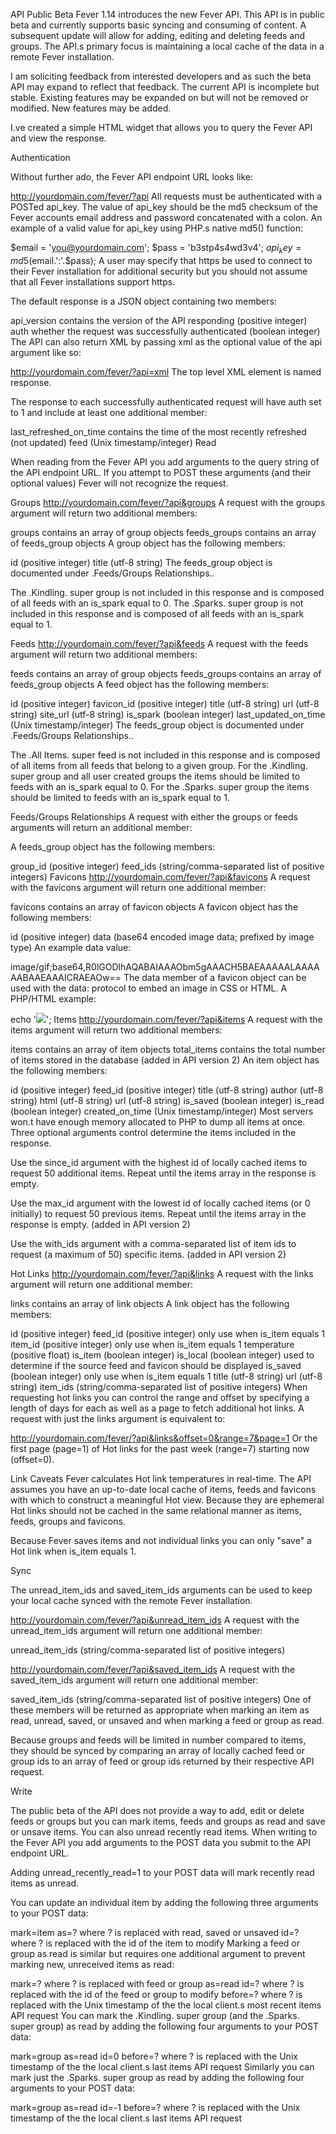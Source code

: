 API Public Beta
Fever 1.14 introduces the new Fever API. This API is in public beta and currently supports basic syncing and consuming of content. A subsequent update will allow for 
adding, editing and deleting feeds and groups. The API.s primary focus is maintaining a local cache of the data in a remote Fever installation.

I am soliciting feedback from interested developers and as such the beta API may expand to reflect that feedback. The current API is incomplete but stable. Existing 
features may be expanded on but will not be removed or modified. New features may be added.

I.ve created a simple HTML widget that allows you to query the Fever API and view the response.

Authentication

Without further ado, the Fever API endpoint URL looks like:

http://yourdomain.com/fever/?api
All requests must be authenticated with a POSTed api_key. The value of api_key should be the md5 checksum of the Fever accounts email address and password concatenated 
with a colon. An example of a valid value for api_key using PHP.s native md5() function:

$email  = 'you@yourdomain.com';
$pass   = 'b3stp4s4wd3v4';
$api_key = md5($email.':'.$pass);
A user may specify that https be used to connect to their Fever installation for additional security but you should not assume that all Fever installations support https.

The default response is a JSON object containing two members:

api_version contains the version of the API responding (positive integer)
auth whether the request was successfully authenticated (boolean integer)
The API can also return XML by passing xml as the optional value of the api argument like so:

http://yourdomain.com/fever/?api=xml
The top level XML element is named response.

The response to each successfully authenticated request will have auth set to 1 and include at least one additional member:

last_refreshed_on_time contains the time of the most recently refreshed (not updated) feed (Unix timestamp/integer)
Read

When reading from the Fever API you add arguments to the query string of the API endpoint URL. If you attempt to POST these arguments (and their optional values) Fever 
will not recognize the request.

Groups
http://yourdomain.com/fever/?api&groups
A request with the groups argument will return two additional members:

groups contains an array of group objects
feeds_groups contains an array of feeds_group objects
A group object has the following members:

id (positive integer)
title (utf-8 string)
The feeds_group object is documented under .Feeds/Groups Relationships..

The .Kindling. super group is not included in this response and is composed of all feeds with an is_spark equal to 0. The .Sparks. super group is not included in this 
response and is composed of all feeds with an is_spark equal to 1.

Feeds
http://yourdomain.com/fever/?api&feeds
A request with the feeds argument will return two additional members:

feeds contains an array of group objects
feeds_groups contains an array of feeds_group objects
A feed object has the following members:

id (positive integer)
favicon_id (positive integer)
title (utf-8 string)
url (utf-8 string)
site_url (utf-8 string)
is_spark (boolean integer)
last_updated_on_time (Unix timestamp/integer)
The feeds_group object is documented under .Feeds/Groups Relationships..

The .All Items. super feed is not included in this response and is composed of all items from all feeds that belong to a given group. For the .Kindling. super group and 
all user created groups the items should be limited to feeds with an is_spark equal to 0. For the .Sparks. super group the items should be limited to feeds with an 
is_spark equal to 1.

Feeds/Groups Relationships
A request with either the groups or feeds arguments will return an additional member:

A feeds_group object has the following members:

group_id (positive integer)
feed_ids (string/comma-separated list of positive integers)
Favicons
http://yourdomain.com/fever/?api&favicons
A request with the favicons argument will return one additional member:

favicons contains an array of favicon objects
A favicon object has the following members:

id (positive integer)
data (base64 encoded image data; prefixed by image type)
An example data value:

image/gif;base64,R0lGODlhAQABAIAAAObm5gAAACH5BAEAAAAALAAAAAABAAEAAAICRAEAOw==
The data member of a favicon object can be used with the data: protocol to embed an image in CSS or HTML. A PHP/HTML example:

echo '<img src="data:'.$favicon['data'].'">';
Items
http://yourdomain.com/fever/?api&items
A request with the items argument will return two additional members:

items contains an array of item objects
total_items contains the total number of items stored in the database (added in API version 2)
An item object has the following members:

id (positive integer)
feed_id (positive integer)
title (utf-8 string)
author (utf-8 string)
html (utf-8 string)
url (utf-8 string)
is_saved (boolean integer)
is_read (boolean integer)
created_on_time (Unix timestamp/integer)
Most servers won.t have enough memory allocated to PHP to dump all items at once. Three optional arguments control determine the items included in the response.

Use the since_id argument with the highest id of locally cached items to request 50 additional items. Repeat until the items array in the response is empty.

Use the max_id argument with the lowest id of locally cached items (or 0 initially) to request 50 previous items. Repeat until the items array in the response is empty. 
(added in API version 2)

Use the with_ids argument with a comma-separated list of item ids to request (a maximum of 50) specific items. (added in API version 2)

Hot Links
http://yourdomain.com/fever/?api&links
A request with the links argument will return one additional member:

links contains an array of link objects
A link object has the following members:

id (positive integer)
feed_id (positive integer) only use when is_item equals 1
item_id (positive integer) only use when is_item equals 1
temperature (positive float)
is_item (boolean integer)
is_local (boolean integer) used to determine if the source feed and favicon should be displayed
is_saved (boolean integer) only use when is_item equals 1
title (utf-8 string)
url (utf-8 string)
item_ids (string/comma-separated list of positive integers)
When requesting hot links you can control the range and offset by specifying a length of days for each as well as a page to fetch additional hot links. A request with just 
the links argument is equivalent to:

http://yourdomain.com/fever/?api&links&offset=0&range=7&page=1
Or the first page (page=1) of Hot links for the past week (range=7) starting now (offset=0).

Link Caveats
Fever calculates Hot link temperatures in real-time. The API assumes you have an up-to-date local cache of items, feeds and favicons with which to construct a meaningful 
Hot view. Because they are ephemeral Hot links should not be cached in the same relational manner as items, feeds, groups and favicons.

Because Fever saves items and not individual links you can only "save" a Hot link when is_item equals 1.

Sync

The unread_item_ids and saved_item_ids arguments can be used to keep your local cache synced with the remote Fever installation.

http://yourdomain.com/fever/?api&unread_item_ids
A request with the unread_item_ids argument will return one additional member:

unread_item_ids (string/comma-separated list of positive integers)

http://yourdomain.com/fever/?api&saved_item_ids
A request with the saved_item_ids argument will return one additional member:

saved_item_ids (string/comma-separated list of positive integers)
One of these members will be returned as appropriate when marking an item as read, unread, saved, or unsaved and when marking a feed or group as read.

Because groups and feeds will be limited in number compared to items, they should be synced by comparing an array of locally cached feed or group ids to an array of feed 
or group ids returned by their respective API request.

Write

The public beta of the API does not provide a way to add, edit or delete feeds or groups but you can mark items, feeds and groups as read and save or unsave items. You can 
also unread recently read items. When writing to the Fever API you add arguments to the POST data you submit to the API endpoint URL.

Adding unread_recently_read=1 to your POST data will mark recently read items as unread.

You can update an individual item by adding the following three arguments to your POST data:

mark=item
as=? where ? is replaced with read, saved or unsaved
id=? where ? is replaced with the id of the item to modify
Marking a feed or group as read is similar but requires one additional argument to prevent marking new, unreceived items as read:

mark=? where ? is replaced with feed or group
as=read
id=? where ? is replaced with the id of the feed or group to modify
before=? where ? is replaced with the Unix timestamp of the the local client.s most recent items API request
You can mark the .Kindling. super group (and the .Sparks. super group) as read by adding the following four arguments to your POST data:

mark=group
as=read
id=0
before=? where ? is replaced with the Unix timestamp of the the local client.s last items API request
Similarly you can mark just the .Sparks. super group as read by adding the following four arguments to your POST data:

mark=group
as=read
id=-1
before=? where ? is replaced with the Unix timestamp of the the local client.s last items API request
